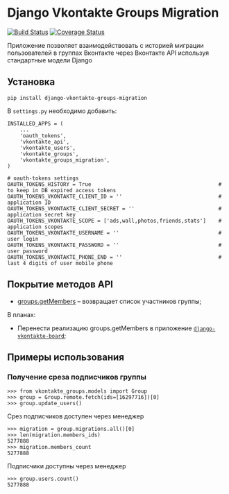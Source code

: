 # Django Vkontakte Groups Migration

[![Build Status](https://travis-ci.org/ramusus/django-vkontakte-groups-migration.png?branch=master)](https://travis-ci.org/ramusus/django-vkontakte-groups-migration) [![Coverage Status](https://coveralls.io/repos/ramusus/django-vkontakte-groups-migration/badge.png?branch=master)](https://coveralls.io/r/ramusus/django-vkontakte-groups-migration)

Приложение позволяет взаимодействовать с историей миграции пользователей в группах Вконтакте через Вконтакте API используя стандартные модели Django

## Установка

    pip install django-vkontakte-groups-migration

В `settings.py` необходимо добавить:

    INSTALLED_APPS = (
        ...
        'oauth_tokens',
        'vkontakte_api',
        'vkontakte_users',
        'vkontakte_groups',
        'vkontakte_groups_migration',
    )

    # oauth-tokens settings
    OAUTH_TOKENS_HISTORY = True                                         # to keep in DB expired access tokens
    OAUTH_TOKENS_VKONTAKTE_CLIENT_ID = ''                               # application ID
    OAUTH_TOKENS_VKONTAKTE_CLIENT_SECRET = ''                           # application secret key
    OAUTH_TOKENS_VKONTAKTE_SCOPE = ['ads,wall,photos,friends,stats']    # application scopes
    OAUTH_TOKENS_VKONTAKTE_USERNAME = ''                                # user login
    OAUTH_TOKENS_VKONTAKTE_PASSWORD = ''                                # user password
    OAUTH_TOKENS_VKONTAKTE_PHONE_END = ''                               # last 4 digits of user mobile phone

## Покрытие методов API

* [groups.getMembers](http://vk.com/developers.php?oid=-1&p=groups.getMembers) – возвращает список участников группы;

В планах:

* Перенести реализацию groups.getMembers в приложение [`django-vkontakte-board`](http://github.com/ramusus/django-vkontakte-board/);

## Примеры использования

### Получение среза подписчиков группы

    >>> from vkontakte_groups.models import Group
    >>> group = Group.remote.fetch(ids=[16297716])[0]
    >>> group.update_users()

Срез подписчиков доступен через менеджер

    >>> migration = group.migrations.all()[0]
    >>> len(migration.members_ids)
    5277888
    >>> migration.members_count
    5277888

Подписчики доступны через менеджер

    >>> group.users.count()
    5277888